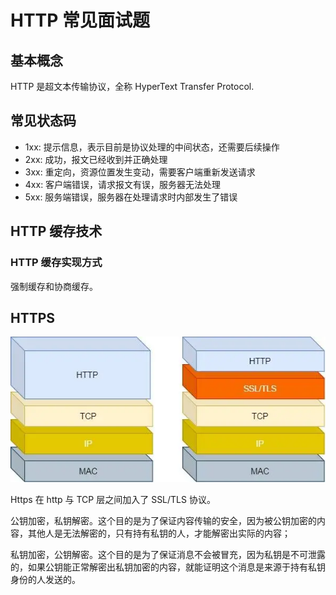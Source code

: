 ﻿# HTTP 常见面试题

## 基本概念

HTTP 是超文本传输协议，全称 HyperText Transfer Protocol.

## 常见状态码

- 1xx: 提示信息，表示目前是协议处理的中间状态，还需要后续操作
- 2xx: 成功，报文已经收到并正确处理
- 3xx: 重定向，资源位置发生变动，需要客户端重新发送请求
- 4xx: 客户端错误，请求报文有误，服务器无法处理
- 5xx: 服务端错误，服务器在处理请求时内部发生了错误

## HTTP 缓存技术

### HTTP 缓存实现方式

强制缓存和协商缓存。

## HTTPS

![HTTPS](./images/2023-03-06-16-50-55.png)

Https 在 http 与 TCP 层之间加入了 SSL/TLS 协议。

公钥加密，私钥解密。这个目的是为了保证内容传输的安全，因为被公钥加密的内容，其他人是无法解密的，只有持有私钥的人，才能解密出实际的内容；

私钥加密，公钥解密。这个目的是为了保证消息不会被冒充，因为私钥是不可泄露的，如果公钥能正常解密出私钥加密的内容，就能证明这个消息是来源于持有私钥身份的人发送的。
